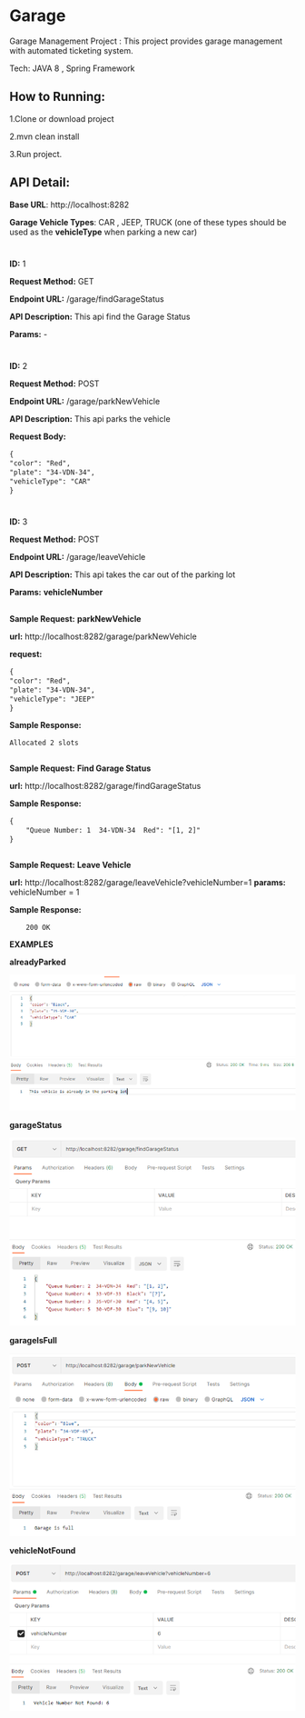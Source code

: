 # Garage
 Garage Management Project : This project provides garage management with automated ticketing system.

 Tech: JAVA 8 , Spring Framework

## **How to Running:**
1.Clone or download project

2.mvn clean install

3.Run project.

## **API Detail:**

**Base URL**: http://localhost:8282

**Garage Vehicle Types**: CAR , JEEP, TRUCK (one of these types should be used as the **vehicleType** when parking a new car)

#
**ID:** 1

**Request Method:** GET

**Endpoint URL:** /garage/findGarageStatus

**API Description:** This api find the Garage Status

**Params:** -
#
**ID:** 2

**Request Method:** POST

**Endpoint URL:** /garage/parkNewVehicle

**API Description:** This api parks the vehicle

**Request Body:** 
```
{
"color": "Red",
"plate": "34-VDN-34",
"vehicleType": "CAR"
}
```
#
**ID:** 3

**Request Method:** POST

**Endpoint URL:** /garage/leaveVehicle

**API Description:** This api takes the car out of the parking lot

**Params:** **vehicleNumber**

##
**Sample Request:**  **parkNewVehicle**

**url:** http://localhost:8282/garage/parkNewVehicle

**request:**
```
{
"color": "Red",
"plate": "34-VDN-34",
"vehicleType": "JEEP"
}
```

**Sample Response:**

```
Allocated 2 slots
```
##
**Sample Request:**  **Find Garage Status**

**url:** http://localhost:8282/garage/findGarageStatus

**Sample Response:**

```
{
    "Queue Number: 1  34-VDN-34  Red": "[1, 2]"
}
```
##
**Sample Request:**  **Leave Vehicle**

**url:** http://localhost:8282/garage/leaveVehicle?vehicleNumber=1
**params:** vehicleNumber = 1

**Sample Response:**

```
    200 OK
```


**EXAMPLES**

**alreadyParked**

![](src/main/resources/img/alreadyParked.png)

**garageStatus**

![](src/main/resources/img/garageStatus.png)

**garageIsFull**

![](src/main/resources/img/garageIsFull.png)

**vehicleNotFound**

![](src/main/resources/img/vehicleNotFound.png)